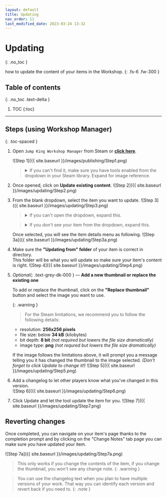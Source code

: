 ```yaml
---
layout: default
title: Updating
nav_order: 11
last_modified_date: 2023-03-24 13:32
---
```


# Updating
{: .no_toc }

how to update the content of your items in the Workshop.<!-- more -->
{: .fs-6 .fw-300 }

<style>
   .toc-spaced > li {
      margin: 2rem 0;
   }
</style>

## Table of contents
{: .no_toc .text-delta }

1. TOC
{:toc}

---

<!-- ## Steps (using Worldsmith)
🚧 Work in Progress. **No trespassing!** 🏗
{: .disclaimer } -->

## Steps (using Workshop Manager)

{: .toc-spaced }
1. Open `Jump King Workshop Manager` from Steam or [**click here**](steam://rungameid/2245910).<br>
   
   ![Step 1]({{ site.baseurl }}/images/publishing/Step1.png)
   
   <blockquote class="highlight">
    <details>
        <summary>If you can't find it, make sure you have tools enabled from the dropdown in your Steam library. Expand for image reference.</summary>
        <img src="{{ site.baseurl }}/images/publishing/SteamToggleTools.png" alt="Step 1a">
    </details>
   </blockquote>

2. Once opened, click on **Update existing content**.
   ![Step 2]({{ site.baseurl }}/images/updating/Step2.png)

3. From the blank dropdown, select the item you want to update.
   ![Step 3]({{ site.baseurl }}/images/updating/Step3.png)
   
   <blockquote class="highlight">
    <details>
        <summary>If you can't open the dropdown, expand this.</summary>
        <p class="mt-2 mb-0">Make sure:</p>
        <ul>
            <li>You are in the right Steam account.</li>
            <li>You have uploaded at least an item and are subscribed to it (therefore finished downloading).</li>
        </ul>
    </details>
   </blockquote>

   <blockquote class="highlight">
    <details>
        <summary>If you don't see your item from the dropdown, expand this.</summary>
        <p>If you have just uploaded it, consider restarting the tool once the item has been downloaded from Steam. Otherwise make sure you are subscribed your item and it is downloaded.</p>
    </details>
   </blockquote>

   Once selected, you will see the item details menu as following.
   ![Step 3a]({{ site.baseurl }}/images/updating/Step3a.png)

4. Make sure the **"Updating from" folder** of your item is correct in directory.<br>This folder will be what you will update so make sure your item's content is right.
   ![Step 4]({{ site.baseurl }}/images/updating/Step4.png)

5. *Optional*{: .text-grey-dk-000 } 
   —
   **Add a new thumbnail or replace the existing one**

   To add or replace the thumbnail, click on the **"Replace thumbnail"** button and select the image you want to use.

   {: .warning }
   > For the Steam limitations, we recommend you to follow the following details:
   - resolution: **256x256 pixels**
   - file size: below **34 kB** (kilobytes)
   - bit depth: **8 bit** *(not required but lowers the file size dramatically)*
   - image type: **png** *(not requred but lowers the file size dramatically)*

   If the image follows the limitations above, it will prompt you a message telling you it has changed the thumbnail to the image selected. *(Don't forget to click Update to change it!)*
   ![Step 5]({{ site.baseurl }}/images/updating/Step5.png)

6. Add a changelog to let other players know what you've changed in this version.<br>
   ![Step 6]({{ site.baseurl }}/images/updating/Step6.png)

7. Click Update and let the tool update the item for you.
   ![Step 7]({{ site.baseurl }}/images/updating/Step7.png)

## Reverting changes

Once completed, you can navigate on your item's page thanks to the completion prompt and by clicking on the "Change Notes" tab page you can make sure you have updated your item.

![Step 7a]({{ site.baseurl }}/images/updating/Step7a.png)

> This only works if you change the contents of the item, if you change the thumbnail, you won't see any change note.
{: .warning }

> You can use the changelog text when you plan to have multiple versions of your work. That way you can identify each version and revert back if you need to.
{: .note }